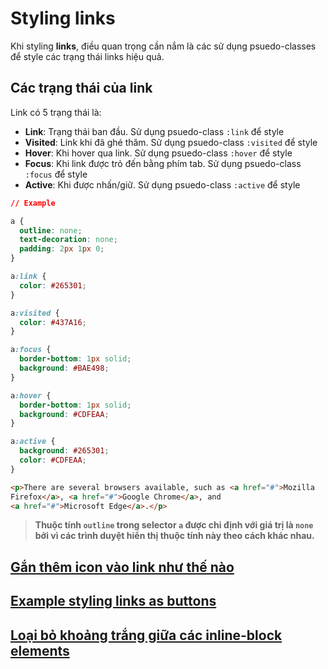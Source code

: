 # Styling links

Khi styling **links**, điều quan trọng cần nắm là các sử dụng psuedo-classes để style các trạng thái links hiệu quả.

## Các trạng thái của link

Link có 5 trạng thái là:

* **Link**: Trạng thái ban đầu. Sử dụng psuedo-class ```:link``` để style
* **Visited**: Link khi đã ghé thăm. Sử dụng psuedo-class ```:visited``` để style
* **Hover**: Khi hover qua link. Sử dụng psuedo-class ```:hover``` để style
* **Focus**: Khi link được trỏ đến bằng phím tab. Sử dụng psuedo-class ```:focus``` để style
* **Active**: Khi được nhấn/giữ. Sử dụng psuedo-class ```:active``` để style

```css
// Example

a {
  outline: none;
  text-decoration: none;
  padding: 2px 1px 0;
}

a:link {
  color: #265301;
}

a:visited {
  color: #437A16;
}

a:focus {
  border-bottom: 1px solid;
  background: #BAE498;
}

a:hover {
  border-bottom: 1px solid;     
  background: #CDFEAA;
}

a:active {
  background: #265301;
  color: #CDFEAA;
}
```

```html
<p>There are several browsers available, such as <a href="#">Mozilla
Firefox</a>, <a href="#">Google Chrome</a>, and
<a href="#">Microsoft Edge</a>.</p>
```

> **Thuộc tính ```outline``` trong selector ```a``` được chỉ định với giá trị là ```none``` bởi vì các trình duyệt hiển thị thuộc tính này theo cách khác nhau.**

## [Gắn thêm icon vào link như thế nào](https://developer.mozilla.org/en-US/docs/Learn/CSS/Styling_text/Styling_links)

## [Example styling links as buttons](https://developer.mozilla.org/en-US/docs/Learn/CSS/Styling_text/Styling_links)

## [Loại bỏ khoảng trắng giữa các inline-block elements](https://css-tricks.com/fighting-the-space-between-inline-block-elements/)
